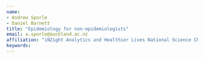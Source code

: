```yaml
---
name:
- Andrew Sporle
- Daniel Barnett
title: "Epidemiology for non-epidemiologists"
email: a.sporle@auckland.ac.nz
affiliation: "iNZight Analytics and Healthier Lives National Science Challenge"
keywords:
---
```

